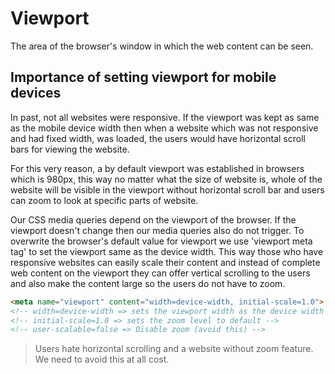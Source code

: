 # Viewport
The area of the browser's window in which the web content can be seen.

## Importance of setting viewport for mobile devices
In past, not all websites were responsive. If the viewport was kept as same as the mobile device width then when a website which was not responsive and had fixed width, was loaded, the users would have horizontal scroll bars for viewing the website.

For this very reason, a by default viewport was established in browsers which is 980px, this way no matter what the size of website is, whole of the website will be visible in the viewport without horizontal scroll bar and users can zoom to look at specific parts of website.

Our CSS media queries depend on the viewport of the browser. If the viewport doesn't change then our media queries also do not trigger. To overwrite the browser's default value for viewport we use 'viewport meta tag' to set the viewport same as the device width. This way those who have responsive websites can easily scale their content and instead of complete web content on the viewport they can offer vertical scrolling to the users and also make the content large so the users do not have to zoom.

```html
<meta name="viewport" content="width=device-width, initial-scale=1.0">
<!-- width=device-width => sets the viewport width as the device width -->
<!-- initial-scale=1.0 => sets the zoom level to default -->
<!-- user-scalable=false => Disable zoom (avoid this) -->
```

> Users hate horizontal scrolling and a website without zoom feature. We need to avoid this at all cost.
